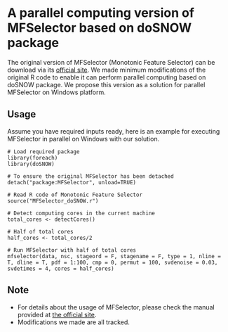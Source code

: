 # A parallel computing version of MFSelector based on doSNOW package
The original version of MFSelector (Monotonic Feature Selector) can be download via its [official site](http://microarray.ym.edu.tw:8080/tools/module/MFSelector/index.jsp?mode=home). We made minimum modifications of the original R code to enable it can perform parallel computing based on doSNOW package. We propose this version as a solution for parallel MFSelector on Windows platform.

## Usage
Assume you have required inputs ready, here is an example for executing MFSelector in parallel on Windows with our solution.

```
# Load required package
library(foreach)
library(doSNOW)

# To ensure the original MFSelector has been detached
detach("package:MFSelector", unload=TRUE)

# Read R code of Monotonic Feature Selector
source("MFSelector_doSNOW.r")

# Detect computing cores in the current machine
total_cores <- detectCores()

# Half of total cores
half_cores <- total_cores/2

# Run MFSelector with half of total cores
mfselector(data, nsc, stageord = F, stagename = F, type = 1, nline = T, dline = T, pdf = 1:100, cmp = 0, permut = 100, svdenoise = 0.03, svdetimes = 4, cores = half_cores)

```

## Note
* For details about the usage of MFSelector, please check the manual provided at [the official site](http://microarray.ym.edu.tw:8080/tools/module/MFSelector/index.jsp?mode=support).
* Modifications we made are all tracked.

